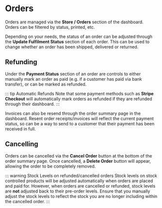 # Orders

Orders are managed via the **Store / Orders** section of the dashboard. Orders can be filtered by status, printed, etc.

Depending on your needs, the status of an order can be adjusted through the **Update Fulfilment Status** section of each order.
This can be used to change whether an order has been shipped, delivered or returned.

## Refunding

Under the **Payment Status** section of an order are controls to either manually mark an order as paid (e.g. if a customer has paid via bank transfer), or can be marked as refunded.

::: tip Automatic Refunds
Note that some payment methods such as __Stripe Checkout__ will automatically mark orders as refunded if they are refunded through their dashboard.
:::
 
Invoices can also be resend through the order summary page in the dashboard. Resent order receipts/invoices will reflect the current payment status, so can be a way to send to a customer that their payment has been received in full.



## Cancelling

Orders can be cancelled via the **Cancel Order** button at the bottom of the order summary page.
Once cancelled, a **Delete Order** button will appear, allowing the order to be completely removed.


::: warning Stock Levels on refunded/cancelled orders
Stock levels on stock controlled products will be adjusted automatically when orders are placed and paid for.
However, when orders are cancelled or refunded, stock levels are __not__ adjusted back to their pre-order levels. Ensure that you manually adjust the stock levels to reflect the stock you are no longer including within the cancelled order. 
:::

